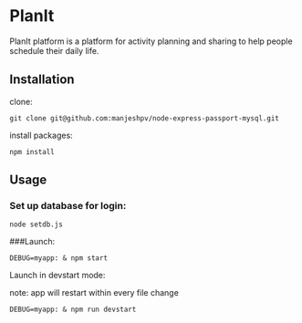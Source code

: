 # PlanIt
PlanIt platform is a platform for activity planning and sharing to help people schedule their daily life.



## Installation

clone:
```
git clone git@github.com:manjeshpv/node-express-passport-mysql.git
```

install packages:
```
npm install
```

## Usage

### Set up database for login:
```
node setdb.js
```

###Launch:
```
DEBUG=myapp: & npm start
```

Launch in devstart mode:

note: app will restart within every file change
```
DEBUG=myapp: & npm run devstart
```

